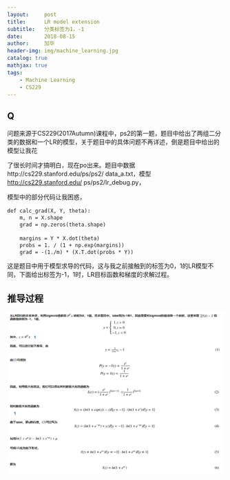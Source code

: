 ```yaml
---
layout:     post
title:      LR model extension
subtitle:   分类标签为1，-1
date:       2018-08-15
author:     加华
header-img: img/machine_learning.jpg
catalog: true
mathjax: true
tags:
    - Machine Learning
    - CS229
---
```


## Q

问题来源于CS229(2017Autumn)课程中，ps2的第一题，题目中给出了两组二分类的数据和一个LR的模型，关于题目中的具体问题不再详述，倒是题目中给出的模型让我花

了很长时间才搞明白，现在po出来。题目中数据http://cs229.stanford.edu/ps/ps2/ data_a.txt，模型 http://cs229.stanford.edu/ ps/ps2/lr_debug.py，

模型中的部分代码让我困惑，

```
def calc_grad(X, Y, theta):
    m, n = X.shape
    grad = np.zeros(theta.shape)

    margins = Y * X.dot(theta) 
    probs = 1. / (1 + np.exp(margins))
    grad = -(1./m) * (X.T.dot(probs * Y))
```

这是题目中用于模型求导的代码，这与我之前接触到的标签为0，1的LR模型不同，下面给出标签为-1，1时，LR目标函数和梯度的求解过程。

## 推导过程

![](/img/ps2-1-1.jpg)
![](/img/ps2-1-2.jpg)
